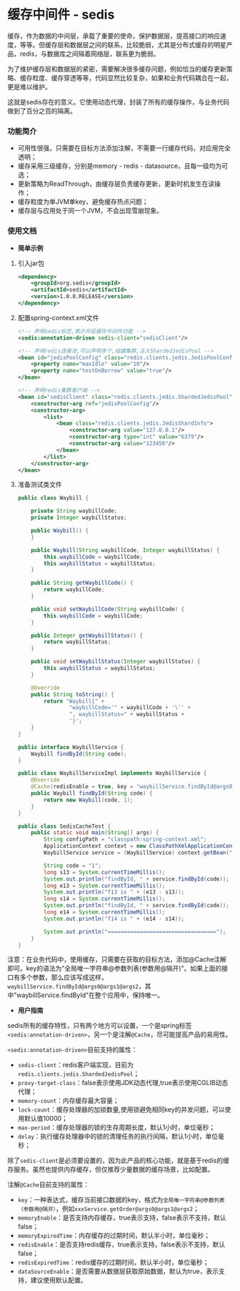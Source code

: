 # 缓存中间件 - sedis #

缓存，作为数据的中间层，承载了重要的使命，保护数据层，提高接口的响应速度，等等。但缓存层和数据层之间的联系，比较脆弱，尤其是分布式缓存的明星产品，redis，与数据库之间隔着网络层，联系更为脆弱。

为了维护缓存层和数据层的紧密，需要解决很多缓存问题，例如恰当的缓存更新策略、缓存粒度、缓存穿透等等，代码显然比较复杂，如果和业务代码耦合在一起，更是难以维护。

这就是sedis存在的意义。它使用动态代理，封装了所有的缓存操作，与业务代码做到了百分之百的隔离。

### 功能简介 ###

- 可用性很强，只需要在目标方法添加注解，不需要一行缓存代码，对应用完全透明；
- 缓存采用三级缓存，分别是memory - redis - datasource，且每一级均为可选；
- 更新策略为ReadThrough，由缓存层负责缓存更新，更新时机发生在读操作；
- 缓存粒度为单JVM单key，避免缓存热点问题；
- 缓存层与应用处于同一个JVM，不会出现雪崩现象。

### 使用文档 ###

- **简单示例**

1. 引入jar包

	```xml
    <dependency>
        <groupId>org.sedis</groupId>
        <artifactId>sedis</artifactId>
        <version>1.0.0.RELEASE</version>
    </dependency>
	```

2. 配置spring-context.xml文件

	```xml
	<!-- 声明sedis标签,表示开启缓存中间件功能 -->
	<sedis:annotation-driven sedis-client="sedisClient"/>
	
	<!-- 声明redis连接池,可以声明多个,组建集群,注入ShardedJedisPool -->
	<bean id="jedisPoolConfig" class="redis.clients.jedis.JedisPoolConfig">
	    <property name="maxIdle" value="10"/>
	    <property name="testOnBorrow" value="true"/>
	</bean>
	
	<!-- 声明redis集群客户端 -->
	<bean id="sedisClient" class="redis.clients.jedis.ShardedJedisPool">
	    <constructor-arg ref="jedisPoolConfig"/>
	    <constructor-arg>
	        <list>
	            <bean class="redis.clients.jedis.JedisShardInfo">
	                <constructor-arg value="127.0.0.1"/>
	                <constructor-arg type="int" value="6379"/>
	                <constructor-arg value="123456"/>
	            </bean>
	        </list>
	    </constructor-arg>
	</bean>
	```

3. 准备测试类文件
	
	```java
	public class Waybill {
	
	    private String waybillCode;
	    private Integer waybillStatus;
	
	    public Waybill() {
	    }
	
	    public Waybill(String waybillCode, Integer waybillStatus) {
	        this.waybillCode = waybillCode;
	        this.waybillStatus = waybillStatus;
	    }
	
	    public String getWaybillCode() {
	        return waybillCode;
	    }
	
	    public void setWaybillCode(String waybillCode) {
	        this.waybillCode = waybillCode;
	    }
	
	    public Integer getWaybillStatus() {
	        return waybillStatus;
	    }
	
	    public void setWaybillStatus(Integer waybillStatus) {
	        this.waybillStatus = waybillStatus;
	    }
	
	    @Override
	    public String toString() {
	        return "Waybill{" +
	                "waybillCode='" + waybillCode + '\'' +
	                ", waybillStatus=" + waybillStatus +
	                '}';
	    }
	}
	```
	
	```java
	public interface WaybillService {
	    Waybill findById(String code);
	}
	
	public class WaybillServiceImpl implements WaybillService {
	    @Override
	    @Cache(redisEnable = true, key = "waybillService.findById@args0")
	    public Waybill findById(String code) {
	        return new Waybill(code, 1);
	    }
	}
	```

	```java
	public class SedisCacheTest {
		public static void main(String[] args) {
			String configPath = "classpath:spring-context.xml";
			ApplicationContext context = new ClassPathXmlApplicationContext(configPath);
			WaybillService service = (WaybillService) context.getBean("waybillService");
	
			String code = "1";
			long s13 = System.currentTimeMillis();
			System.out.println("findById, " + service.findById(code));
			long e13 = System.currentTimeMillis();
			System.out.println("f13 is " + (e13 - s13));
			long s14 = System.currentTimeMillis();
			System.out.println("findById, " + service.findById(code));
			long e14 = System.currentTimeMillis();
			System.out.println("f14 is " + (e14 - s14));
	
			System.out.println("==================================");
		}
	}
	```

注意：在业务代码中，使用缓存，只需要在获取的目标方法，添加@Cache注解即可。key的语法为"全局唯一字符串@参数列表(参数用@隔开)"。如果上面的接口有多个参数，那么应该写成这样，`waybillService.findById@args0@args1@args2`，其中"waybillService.findById"在整个应用中，保持唯一。

- **用户指南**

sedis所有的缓存特性，只有两个地方可以设置，一个是spring标签`<sedis:annotation-driven>`，另一个是注解`@Cache`，尽可能提高产品的易用性。

`<sedis:annotation-driven>`目前支持的属性：

- `sedis-client`：redis客户端实现，目前为`redis.clients.jedis.ShardedJedisPool`；
- `proxy-target-class`：false表示使用JDK动态代理,true表示使用CGLIB动态代理；
- `memory-count`：内存缓存最大容量；
- `lock-count`：缓存处理器的加锁数量,使用锁避免相同key的并发问题，可以使用默认值10000；
- `max-period`：缓存处理器的锁的生存周期长度，默认1小时，单位毫秒；
- `delay`：执行缓存处理器中的锁的清理任务的执行间隔，默认1小时，单位毫秒；

除了`sedis-client`是必须要设置的，因为此产品的核心功能，就是基于redis的缓存服务。虽然也提供内存缓存，但仅推荐少量数据的缓存场景，比如配置。

注解`@Cache`目前支持的属性：

- `key`：一种表达式，缓存当前接口数据的key，格式为`全局唯一字符串@参数列表（参数用@隔开）`，例如`xxxService.getOrder@args0@args1@args2`；
- `memoryEnable`：是否支持内存缓存，true表示支持，false表示不支持，默认false；
- `memoryExpiredTime`：内存缓存的过期时间，默认半小时，单位毫秒；
- `redisEnable`：是否支持redis缓存，true表示支持，false表示不支持，默认false；
- `redisExpiredTime`：redis缓存的过期时间，默认半小时，单位毫秒；
- `dataSourceEnable`：是否需要从数据层获取原始数据，默认为true，表示支持，建议使用默认配置。




























































